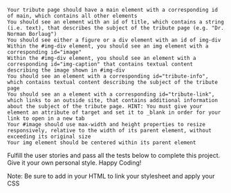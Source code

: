 
    Your tribute page should have a main element with a corresponding id of main, which contains all other elements
    You should see an element with an id of title, which contains a string (i.e. text), that describes the subject of the tribute page (e.g. "Dr. Norman Borlaug")
    You should see either a figure or a div element with an id of img-div
    Within the #img-div element, you should see an img element with a corresponding id="image"
    Within the #img-div element, you should see an element with a corresponding id="img-caption" that contains textual content describing the image shown in #img-div
    You should see an element with a corresponding id="tribute-info", which contains textual content describing the subject of the tribute page
    You should see an a element with a corresponding id="tribute-link", which links to an outside site, that contains additional information about the subject of the tribute page. HINT: You must give your element an attribute of target and set it to _blank in order for your link to open in a new tab
    Your #image should use max-width and height properties to resize responsively, relative to the width of its parent element, without exceeding its original size
    Your img element should be centered within its parent element

Fulfill the user stories and pass all the tests below to complete this project. Give it your own personal style. Happy Coding!

Note: Be sure to add <link rel="stylesheet" href="styles.css"> in your HTML to link your stylesheet and apply your CSS